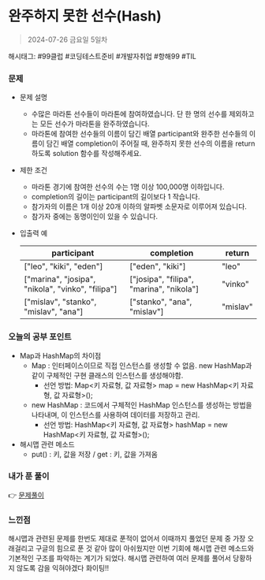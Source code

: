 # 완주하지 못한 선수(Hash)
> 2024-07-26 금요일 5일차

해시태그: #99클럽 #코딩테스트준비 #개발자취업 #항해99 #TIL

### 문제
+ 문제 설명
    + 수많은 마라톤 선수들이 마라톤에 참여하였습니다. 단 한 명의 선수를 제외하고는 모든 선수가 마라톤을 완주하였습니다.
    + 마라톤에 참여한 선수들의 이름이 담긴 배열 participant와 완주한 선수들의 이름이 담긴 배열 completion이 주어질 때, 완주하지 못한 선수의 이름을 return 하도록 solution 함수를 작성해주세요.

+ 제한 조건
    + 마라톤 경기에 참여한 선수의 수는 1명 이상 100,000명 이하입니다.
    + completion의 길이는 participant의 길이보다 1 작습니다.
    + 참가자의 이름은 1개 이상 20개 이하의 알파벳 소문자로 이루어져 있습니다.
    + 참가자 중에는 동명이인이 있을 수 있습니다.

+ 입출력 예

  |participant|completion| return   |
  |-----------|----------|----------|
  |["leo", "kiki", "eden"]|["eden", "kiki"]| "leo"    |
  |["marina", "josipa", "nikola", "vinko", "filipa"]|["josipa", "filipa", "marina", "nikola"]| "vinko"  |
  |["mislav", "stanko", "mislav", "ana"]|["stanko", "ana", "mislav"]| "mislav" |

### 오늘의 공부 포인트
+ Map과 HashMap의 차이점
  + Map : 인터페이스이므로 직접 인스턴스를 생성할 수 없음. new HashMap과 같이 구체적인 구현 클래스의 인스턴스를 생성해야함.
    + 선언 방법: Map<키 자료형, 값 자료형> map = new HashMap<키 자료형, 값 자료형>();
  + new HashMap : 코드에서 구체적인 HashMap 인스턴스를 생성하는 방법을 나타내며, 이 인스턴스를 사용하여 데이터를 저장하고 관리.
    + 선언 방법: HashMap<키 자료형, 값 자료형> hashMap = new HashMap<키 자료형, 값 자료형>();
+ 해시맵 관련 메소드
  + put() : 키, 값을 저장 / get : 키, 값을 가져옴

### 내가 푼 풀이
👉 [문제풀이](https://github.com/subbangE/codingTest-study/blob/master/src/day_5/HashMap.java)

### 느낀점
해시맵과 관련된 문제를 한번도 제대로 푼적이 없어서 이때까지 풀었던 문제 중 가장 오래걸리고 구글의 힘으로 푼 것 같아 많이 아쉬웠지만
이번 기회에 해시맵 관련 메소드와 기본적인 구조를 파악하는 계기가 되었다. 해시맵 관련하여 여러 문제를 풀어서 당황하지 않도록 감을 익혀야겠다 화이팅!!
